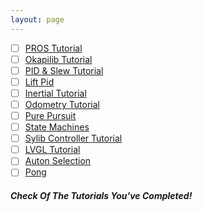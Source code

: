```yaml
---
layout: page
---
```


- [ ] [PROS Tutorial]()
- [ ] [Okapilib Tutorial]()
- [ ] [PID & Slew Tutorial]()
- [ ] [Lift Pid]()
- [ ] [Inertial Tutorial]()
- [ ] [Odometry Tutorial]()
- [ ] [Pure Pursuit]()
- [ ] [State Machines]()
- [ ] [Sylib Controller Tutorial]()
- [ ] [LVGL Tutorial]()
- [ ] [Auton Selection]()
- [ ] [Pong]()

##### Check Of The Tutorials You've Completed!